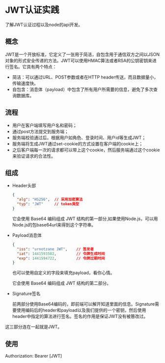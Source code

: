 # JWT认证实践

了解JWT认证过程以及node的api开发。

## 概念
JWT是一个开放标准，它定义了一张用于简洁，自包含用于通信双方之间以JSON对象的形式安全传递的方法。JWT可以使用HMAC算法或者RSA的公钥密钥来进行签名。它具有两个特点：
- 简洁：可以通过URL、POST参数或者在HTTP header传送，而且数据量小，传输速度快。
- 自包含：消息体（payload）中包含了所有用户所需要的信息，避免了多次查询数据库。

## 流程
- 用户在客户端填写用户名和密码；
- 通过post方法提交到服务端；
- 服务端校验通过后，根据用户如角色、登录时间、用户id等生成JWT；
- 服务端将生成JWT通过set-cookie的方式设置在客户端的cookie上；
- 之后客户端每一次的请求都可以带上这个cookie，然后服务端通过这个cookie来验证请求的合法性。

## 组成
- Header头部
  ```json
  {
    "alg": "HS256",  // 采用加密算法 
    "typ": "JWT"     // token类型
  }
  ```
  它会使用 Base64 编码组成 JWT 结构的第一部分,如果使用Node.js，可以用Node.js的包base64url来得到这个字符串。

- Payload消息体
  ```json
  {
    "iss": "urnotzane JWT",    // 签发者
    "iat": 1441593502,         // 令牌生成时间
    "exp": 1441594722,         // 令牌过期时间
  }
  ```
  也可以使用自定义的字段来填充payload，看你心情。
  
  它会使用 Base64 编码组成 JWT 结构的第二部分。

- Signature签名
  
  前两部分使用Base64编码的，即前端可以解开知道里面的信息。Signature需要使用编码后的header和payload以及我们提供的一个密钥，然后使用header中指定的算法进行签名。签名的作用是保证JWT没有被篡改过。

这三部分连在一起就是JWT。

## 使用

Authorization: Bearer [JWT]